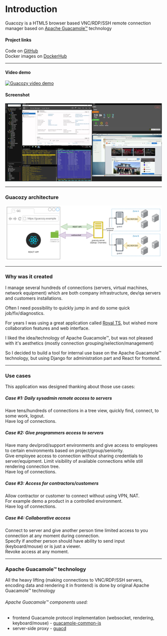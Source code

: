 # Introduction

Guacozy is a HTML5 browser based VNC/RDP/SSH remote connection manager based on [Apache Guacamole™](https://guacamole.apache.org/) technology
#### Project links
Code on [GitHub](https://github.com/paidem/guacozy)    
Docker images on [DockerHub](https://hub.docker.com/r/guacozy/guacozy-server) 
___
#### Video demo

[![Guacozy video demo](https://img.youtube.com/vi/R5uCPrH9mnw/0.jpg)](https://www.youtube.com/watch?v=R5uCPrH9mnw)  

#### Screenshot
![alt text](img/guacozy-screenshot-1.jpg "Guacozy Screenshot 1")
___
### Guacozy architecture
![alt text](img/guacozy-diagram-1.png "Apache Guacamole architecture")
___
### Why was it created
I manage several hundreds of connections (servers, virtual machines, network equipment) which are
both company infrastructure, dev/qa servers and customers installations.   

Often I need possibility to quickly jump in and do some quick job/fix/diagnostics.
  
For years I was using a great application called [Royal TS](https://www.royalapps.com/ts/win/features), 
but wished more collaboration features and web interface.   

I liked the idea/technology of Apache Guacamole™, but was not pleased with it's aesthetics 
(mostly connection grouping/selection/management)

So I decided to build a tool for internal use base on the Apache Guacamole™ technology, 
but using Django for administration part and React for frontend.  

___
### Use cases
This application was designed thanking about those use cases:

##### Case #1: Daily sysadmin remote access to servers
Have tens/hundreds of connections in a tree view, quickly find, connect, to some work, logout.  
Have log of connections. 

##### Case #2: Give programmers access to servers
Have many dev/prod/support environments and give access to employees to certain
environments based on project/group/seniority.  
Give employee access to connection without sharing credentials to server/equipment.
Limit visibility of available connections while still rendering connection tree.    
Have log of connections. 

##### Case #3: Access for contractors/customers
Allow contractor or customer to connect without using VPN, NAT.  
For example demo a product in a controlled environment.  
Have log of connections. 

##### Case #4: Collaborative access
Connect to server and give another person time limited access to you connection at any moment during connection.  
Specify if another person should have ability to send input (keyboard/mouse) or is just a viewer.  
Revoke access at any moment.  
 
___
### Apache Guacamole™ technology
All the heavy lifting (making connections to VNC/RDP/SSH servers, encoding data and rendering it in frontend) is done by original Apache Guacamole™ technology  

###### Apache Guacamole™ components used:
 
 * frontend Guacamole protocol implementation (websocket, rendering, keyboard/mouse) - [guacamole-common-js](https://github.com/apache/guacamole-client/tree/master/guacamole-common-js)
 * server-side proxy - [guacd](https://github.com/apache/guacamole-server/tree/master/src/guacd)
 
